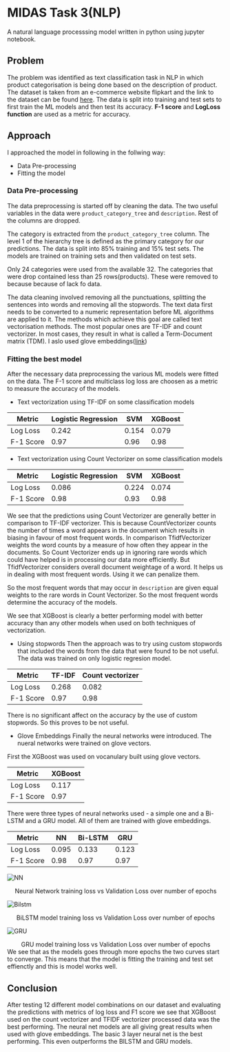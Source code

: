 # MIDAS Task 3(NLP)
A natural language processsing model written in python using jupyter notebook.

## Problem
The problem was identified as text classification task in NLP in which product categorisation is being done based on the description of product. The dataset is taken from an e-commerce website flipkart and the link to the dataset can be found [here](https://docs.google.com/spreadsheets/d/1pLv0fNE4WHokpJHUIs-FTVnmI9STgog05e658qEON0I/edit?usp=sharing ). 
The data is split into training and test sets to first train the ML models and then test its accuracy.  **F-1 score** and **LogLoss function** are used as a metric for accuracy.

## Approach
I approached the model in following in the follwing way:
* Data Pre-processing
* Fitting the model

### Data Pre-processing
The data preprocessing is started off by cleaning the data. The two useful variables in the data were `product_category_tree` and `description`. Rest of the columns are dropped.

The category is extracted from the `product_category_tree` column. The level 1 of the hierarchy tree is defined as the primary category for our predictions.
The data is split into 85% training and 15% test sets.  The models are trained on training sets and then validated on test sets.

Only 24 categories were used from the available 32. The categories that were drop contained less than 25 rows(products). These were removed to because because of lack fo data.

The data cleaning involved removing all the punctuations, splitting the sentences into words and removing all the stopwords.
The text data first needs to be converted to a numeric representation before ML algorithms are applied to it. The methods which achieve this goal are called text vectorisation methods. The most popular ones are TF-IDF and count vectorizer. In most cases, they result in what is called a Term-Document matrix (TDM). I aslo used glove embeddings([link](http://www-nlp.stanford.edu/data/glove.840B.300d.zip ))

### Fitting the best model

After the necessary data preprocessing the various ML models were fitted on the data. The F-1 score and multiclass log loss are choosen as a metric to measure the accuracy of the models.

* Text vectorization using TF-IDF on some classification models

| Metric  | Logistic Regression | SVM          | XGBoost|
| ------------- | ------------- | -------------|-------------|
| Log Loss  |  0.242 | 0.154 | 0.079 |
| F-1 Score  | 0.97  | 0.96  | 0.98 |

* Text vectorization using Count Vectorizer on some classification models

| Metric  | Logistic Regression | SVM          | XGBoost|
| ------------- | ------------- | -------------|-------------|
| Log Loss  | 0.086  | 0.224 | 0.074 |
| F-1 Score  |  0.98 | 0.93  | 0.98 |


We see that the predictions using Count Vectorizer are generally better in comparison to TF-IDF vectorizer. This is because CountVectorizer counts the number of times a word appears in the document which results in biasing in favour of most frequent words. In comparison TfidfVectorizer weights the word counts by a measure of how often they appear in the documents. So Count Vectorizer ends up in ignoring rare words which could have helped is in processing our data more efficiently. But TfidfVectorizer considers overall document weightage of a word. It helps us in dealing with most frequent words. Using it we can penalize them. 

So the most frequent words that may occur in `description` are given equal weights to the rare words in Count Vectorizer. So the most frequent words determine the accuracy of the models.

We see that XGBoost is clearly a better performing model with better accuracy than any other models when used on both techniques of vectorization. 

* Using stopwords
Then the approach was to try using custom stopwords that included the words from the data that were found to be not useful. The data was trained on only logistic regresion model.

| Metric  | TF-IDF | Count vectorizer         |
| ------------- | ------------- | -------------|
| Log Loss  | 0.268  | 0.082 | 
| F-1 Score  | 0.97  | 0.98  | 

There is no significant affect on the accuracy by the use of custom stopwords. So this proves to be not useful. 

* Glove Embeddings
Finally the neural networks were introduced. The nueral networks were trained on glove vectors. 

First the XGBoost was used on vocanulary built using glove vectors.

| Metric  | XGBoost | 
| ------------- | ------------- | 
| Log Loss  | 0.117  |  
| F-1 Score  | 0.97  | 

There were three types of neural networks used - a simple one and a Bi-LSTM and a GRU model.
All of them are trained with glove embeddings.

| Metric  | NN | Bi-LSTM | GRU |
| ------------- | ------------- | -------------|----------|
| Log Loss  | 0.095  | 0.133 | 0.123 |
| F-1 Score  | 0.98  | 0.97 | 0.97 |

![NN](https://user-images.githubusercontent.com/47393872/114260264-5e1c1980-99f1-11eb-970d-da229a7f09b4.png)
<div align="center"> Neural Network training loss vs Validation Loss over number of epochs</div>

![Bilstm](https://user-images.githubusercontent.com/47393872/114260291-83a92300-99f1-11eb-915c-b4fe97a9bb98.png)
<div align="center"> BiLSTM model training loss vs Validation Loss over number of epochs</div>

![GRU](https://user-images.githubusercontent.com/47393872/114260298-899f0400-99f1-11eb-966d-a418c599cb28.png)
<div align="center"> GRU model training loss vs Validation Loss over number of epochs</div>


<n>
We see that as the models goes through more epochs the two curves start to converge. This means that the model is fitting the training and test set effienctly and this is model works well.


## Conclusion
After testing 12 different model combinations on our dataset and evaluating the predictions with metrics of log loss and F1 score we see that XGBoost used on the count vectorizer and TFIDF vectorizer processed data was the best performing. The neural net models are all giving great results when used with glove embeddings. The basic 3 layer neural net is the best performing. This even outperforms the BILSTM and GRU models.



